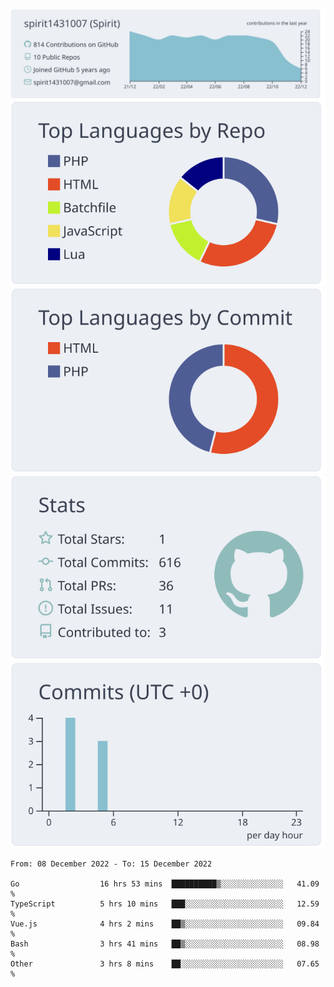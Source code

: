 [![](https://raw.githubusercontent.com/spirit1431007/spirit1431007/master/profile-summary-card-output/nord_bright/0-profile-details.svg)](https://git.io/spiritx)
[![](https://raw.githubusercontent.com/spirit1431007/spirit1431007/master/profile-summary-card-output/nord_bright/1-repos-per-language.svg)](https://git.io/spiritx) [![](https://raw.githubusercontent.com/spirit1431007/spirit1431007/master/profile-summary-card-output/nord_bright/2-most-commit-language.svg)](https://git.io/spiritx)
[![](https://raw.githubusercontent.com/spirit1431007/spirit1431007/master/profile-summary-card-output/nord_bright/3-stats.svg)](https://git.io/spiritx) [![](https://raw.githubusercontent.com/spirit1431007/spirit1431007/master/profile-summary-card-output/nord_bright/4-productive-time.svg)](https://git.io/spiritx)

<!--START_SECTION:waka-->

```text
From: 08 December 2022 - To: 15 December 2022

Go                  16 hrs 53 mins  ██████████▒░░░░░░░░░░░░░░   41.09 %
TypeScript          5 hrs 10 mins   ███░░░░░░░░░░░░░░░░░░░░░░   12.59 %
Vue.js              4 hrs 2 mins    ██▒░░░░░░░░░░░░░░░░░░░░░░   09.84 %
Bash                3 hrs 41 mins   ██▒░░░░░░░░░░░░░░░░░░░░░░   08.98 %
Other               3 hrs 8 mins    ██░░░░░░░░░░░░░░░░░░░░░░░   07.65 %
```

<!--END_SECTION:waka-->
